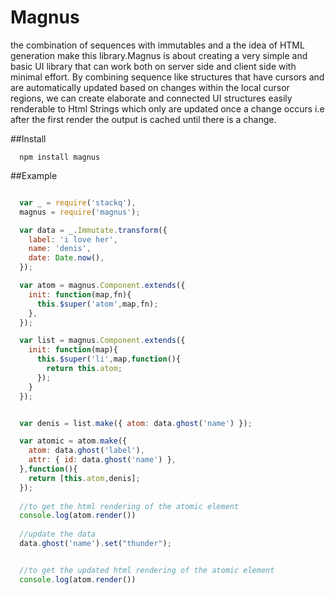 # Magnus
  the combination of sequences with immutables and a the idea of HTML generation make this library.Magnus is about creating a very simple and basic UI library that can work both on server side and client side with minimal effort. By combining sequence like structures that have cursors and are automatically updated based on changes within the local cursor regions, we can create elaborate and connected UI structures easily renderable to Html Strings which only are updated once a change occurs i.e after the first render the output is cached until there is a change.

##Install

      npm install magnus
  
##Example

```javascript

  var _ = require('stackq'), 
  magnus = require('magnus');

  var data = _.Immutate.transform({
    label: 'i love her',
    name: 'denis',
    date: Date.now(),
  });

  var atom = magnus.Component.extends({
    init: function(map,fn){
      this.$super('atom',map,fn);
    },
  });

  var list = magnus.Component.extends({
    init: function(map){
      this.$super('li',map,function(){
        return this.atom;
      });
    }
  });


  var denis = list.make({ atom: data.ghost('name') });

  var atomic = atom.make({
    atom: data.ghost('label'),
    attr: { id: data.ghost('name') },
  },function(){
    return [this.atom,denis];
  });
  
  //to get the html rendering of the atomic element
  console.log(atom.render())
  
  //update the data
  data.ghost('name').set("thunder");


  //to get the updated html rendering of the atomic element
  console.log(atom.render())

```
